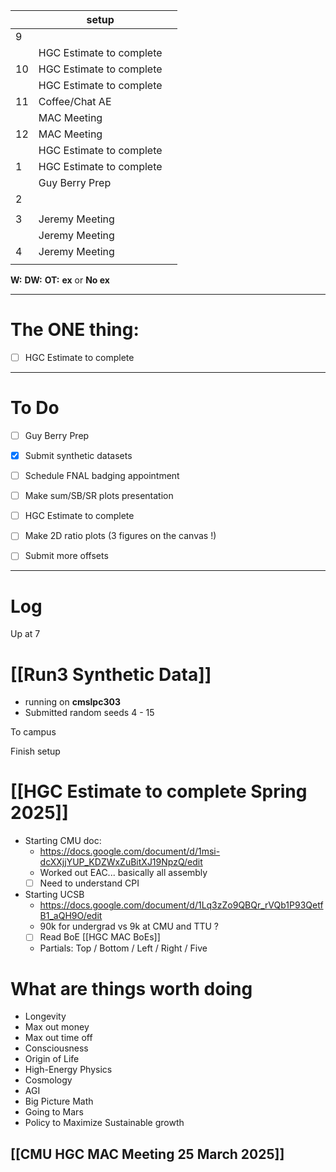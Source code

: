 
|     | setup                    |     |
| --- | ------------------------ | --- |
| 9   |                          |     |
|     | HGC Estimate to complete |     |
| 10  | HGC Estimate to complete |     |
|     | HGC Estimate to complete |     |
| 11  | Coffee/Chat AE           |     |
|     | MAC Meeting              |     |
| 12  | MAC Meeting              |     |
|     | HGC Estimate to complete |     |
| 1   | HGC Estimate to complete |     |
|     | Guy Berry Prep           |     |
| 2   |                          |     |
|     |                          |     |
| 3   | Jeremy Meeting           |     |
|     | Jeremy Meeting           |     |
| 4   | Jeremy Meeting           |     |
|     |                          |     |

**W:**
**DW:**
**OT:**
**ex** or **No ex**

---
# The ONE thing: 
- [ ] HGC Estimate to complete

---
# To Do

- [ ]  Guy Berry Prep
- [x] Submit synthetic datasets
- [ ] Schedule FNAL badging appointment
- [ ] Make sum/SB/SR plots presentation
- [ ] HGC Estimate to complete
- [ ]  Make 2D ratio plots (3 figures on the canvas !)
- [ ] Submit more offsets


---

# Log

Up at 7 

# [[Run3 Synthetic Data]]
- running on **cmslpc303**
- Submitted random seeds 4 - 15

To campus

Finish setup

# [[HGC Estimate to complete Spring 2025]]
- Starting CMU doc: 
	- https://docs.google.com/document/d/1msi-dcXXjjYUP_KDZWxZuBitXJ19NpzQ/edit
	- Worked out EAC... basically all assembly 
	- [ ] Need to understand CPI
- Starting UCSB
	- https://docs.google.com/document/d/1Lq3zZo9QBQr_rVQb1P93QetfB1_aQH9O/edit
	- 90k for undergrad vs 9k at CMU and TTU ?
	- [ ] Read BoE [[HGC MAC BoEs]]
	- Partials: Top / Bottom / Left / Right / Five

# What are things worth doing
- Longevity
- Max out money 
- Max out time off 
- Consciousness
- Origin of Life
- High-Energy Physics
- Cosmology
- AGI 
- Big Picture Math 
- Going to Mars
- Policy to Maximize Sustainable growth

## [[CMU HGC MAC Meeting 25 March 2025]]

